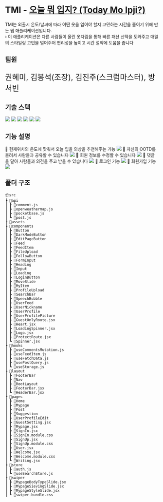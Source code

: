 # TMI - [오늘 뭐 입지? (Today Mo Ipji?)](https://frontendschool6.github.io/TMI-TodayMoIpji/#/)

TMI는 외출시 온도/날씨에 따라 어떤 옷을 입어야 할지 고민하는 시간을 줄이기 위해 만든 웹 애플리케이션입니다.</br>
› 이 애플리케이션은 다른 사람들이 올린 옷차림을 통해 빠른 패션 선택을 도와주고 매일의 스타일링 고민을 덜어주어 편리성을 높이고 시간 절약에 도움을 줍니다

## 팀원

<p style='font-size:25px'>권혜미, 김봉석(조장), 김진주(스크럼마스터), 방서빈</p>

## 기술 스택

<img src="https://img.shields.io/badge/react-61DAFB?style=for-the-badge&logoColor=white">
<img src="https://img.shields.io/badge/zustand-00B67A?style=for-the-badge&logoColor=white">
<img src="https://img.shields.io/badge/Javascript-F7DF1E?style=for-the-badge&logoColor=white">
<img src="https://img.shields.io/badge/pocketbase-B8DBE4?style=for-the-badge&logoColor=white">
<img src="https://img.shields.io/badge/reactquery-FF4154?style=for-the-badge&logoColor=white">
<img src="https://img.shields.io/badge/reactrouter-CA4245?style=for-the-badge&logoColor=white">

## 기능 설명

📍 현재위치의 온도에 맞춰서 오늘 입을 의상을 추천해주는 기능
![](https://velog.velcdn.com/images/pearlx_x/post/09d29541-b408-4920-80a7-ccb405adbaf4/image.gif)
</bg>
📍 자신의 OOTD를 올려서 사람들과 공유할 수 있습니다
![](https://velog.velcdn.com/images/pearlx_x/post/49878e79-5f8f-4c00-a904-bf805be610b7/image.gif)
</bg>
📍 회원 정보를 수정할 수 있습니다
![](https://velog.velcdn.com/images/pearlx_x/post/aafe4000-33d6-450f-a511-fff482f93482/image.gif)
</bg>
📍 댓글을 달아 사람들과 의견을 주고 받을 수 있습니다
![](https://velog.velcdn.com/images/pearlx_x/post/cfbf6bd2-7107-4774-8592-3f1976f0425c/image.gif)
</bg>
📍 로그인 기능
![](https://velog.velcdn.com/images/pearlx_x/post/bb2d5940-7167-46cf-aa62-2f9687746879/image.gif)
📍 회원가입 기능
![](https://velog.velcdn.com/images/pearlx_x/post/4166e23c-112a-4c25-9978-73c522b05036/image.gif)

## 폴더 구조

```
📦src
┣ 📂api
┃ ┣ 📜comment.js
┃ ┣ 📜openweathermap.js
┃ ┣ 📜pocketbase.js
┃ ┗ 📜post.js
┣ 📂assets
┣ 📂components
┃ ┣ 📂Button
┃ ┣ 📂DarkModeButton
┃ ┣ 📂EditPageButton
┃ ┣ 📂Feed
┃ ┣ 📂FeedItem
┃ ┣ 📂FileUpload
┃ ┣ 📂FollowButton
┃ ┣ 📂FormInput
┃ ┣ 📂Heading
┃ ┣ 📂Input
┃ ┣ 📂Loading
┃ ┣ 📂LoginButton
┃ ┣ 📂MoveSlide
┃ ┣ 📂MyItem
┃ ┣ 📂ProfileUpload
┃ ┣ 📂SearchBar
┃ ┣ 📂SpeechBubble
┃ ┣ 📂UserFeed
┃ ┣ 📂UserNickname
┃ ┣ 📂UserProfile
┃ ┣ 📂UserProfilePicture
┃ ┣ 📜GuestOnlyRoute.jsx
┃ ┣ 📜Heart.jsx
┃ ┣ 📜LoadingSpinner.jsx
┃ ┣ 📜Logo.jsx
┃ ┣ 📜ProtectRoute.jsx
┃ ┗ 📜Spinner.jsx
┣ 📂hooks
┃ ┣ 📜useCommentsMutation.js
┃ ┣ 📜useFeedItem.js
┃ ┣ 📜useFetchData.js
┃ ┣ 📜usePostQuery.js
┃ ┗ 📜useStorage.js
┣ 📂layout
┃ ┣ 📂FooterBar
┃ ┣ 📂Nav
┃ ┣ 📂RootLayout
┃ ┣ 📜FooterBar.jsx
┃ ┗ 📜HeaderBar.jsx
┣ 📂pages
┃ ┣ 📂Home
┃ ┣ 📂Mypage
┃ ┣ 📂Post
┃ ┣ 📂Suggestion
┃ ┣ 📂UserProfileEdit
┃ ┣ 📜GuestSetting.jsx
┃ ┣ 📜Mypage.jsx
┃ ┣ 📜SignIn.jsx
┃ ┣ 📜SignIn.module.css
┃ ┣ 📜SignUp.jsx
┃ ┣ 📜SignUp.module.css
┃ ┣ 📜User.jsx
┃ ┣ 📜Welcome.jsx
┃ ┣ 📜Welcome.module.css
┃ ┗ 📜Writing.jsx
┣ 📂store
┃ ┣ 📜auth.js
┃ ┗ 📜useSearchStore.js
┣ 📂swiper
┃ ┣ 📜MypageBodyTypeSlide.jsx
┃ ┣ 📜MypageSievingSlide.jsx
┃ ┣ 📜MypageStyleSlide.jsx
┃ ┗ 📜swiper-bundle.css
```
